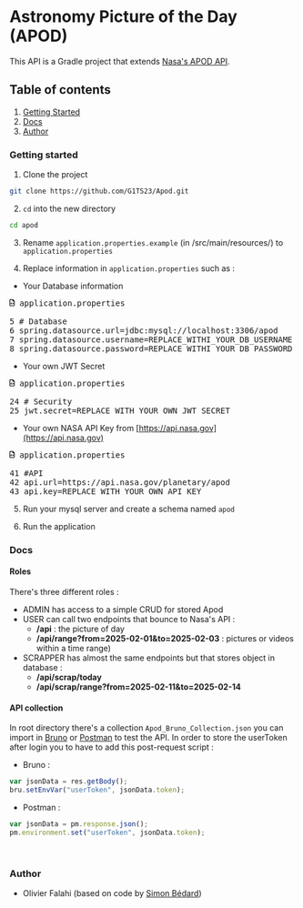 # Astronomy Picture of the Day (APOD)

This API is a Gradle project that extends [Nasa's APOD API](https://github.com/nasa/apod-api).

## Table of contents

1. [Getting Started](#getting_started)
2. [Docs](#docs)
3. [Author](#author)
   &nbsp;

### Getting started <a name="getting_started"></a>

1. Clone the project

```bash
git clone https://github.com/G1TS23/Apod.git
```

2. `cd` into the new directory

```bash
cd apod
```

3. Rename `application.properties.example` (in /src/main/resources/) to `application.properties`


4. Replace information in `application.properties` such as :

* Your Database information

<pre>
<svg xmlns="http://www.w3.org/2000/svg" viewBox="0 0 384 512" height="12"><!--!Font Awesome Free 6.7.2 by @fontawesome - https://fontawesome.com License - https://fontawesome.com/license/free Copyright 2025 Fonticons, Inc.--><path d="M64 464c-8.8 0-16-7.2-16-16L48 64c0-8.8 7.2-16 16-16l160 0 0 80c0 17.7 14.3 32 32 32l80 0 0 288c0 8.8-7.2 16-16 16L64 464zM64 0C28.7 0 0 28.7 0 64L0 448c0 35.3 28.7 64 64 64l256 0c35.3 0 64-28.7 64-64l0-293.5c0-17-6.7-33.3-18.7-45.3L274.7 18.7C262.7 6.7 246.5 0 229.5 0L64 0zm97 289c9.4-9.4 9.4-24.6 0-33.9s-24.6-9.4-33.9 0L79 303c-9.4 9.4-9.4 24.6 0 33.9l48 48c9.4 9.4 24.6 9.4 33.9 0s9.4-24.6 0-33.9l-31-31 31-31zM257 255c-9.4-9.4-24.6-9.4-33.9 0s-9.4 24.6 0 33.9l31 31-31 31c-9.4 9.4-9.4 24.6 0 33.9s24.6 9.4 33.9 0l48-48c9.4-9.4 9.4-24.6 0-33.9l-48-48z"/></svg> application.properties

5 # Database
6 spring.datasource.url=jdbc:mysql://localhost:3306/apod
7 spring.datasource.username=REPLACE_WITHI_YOUR_DB_USERNAME
8 spring.datasource.password=REPLACE_WITHI_YOUR_DB_PASSWORD
</pre>

* Your own JWT Secret

<pre>
<svg xmlns="http://www.w3.org/2000/svg" viewBox="0 0 384 512" height="12"><!--!Font Awesome Free 6.7.2 by @fontawesome - https://fontawesome.com License - https://fontawesome.com/license/free Copyright 2025 Fonticons, Inc.--><path d="M64 464c-8.8 0-16-7.2-16-16L48 64c0-8.8 7.2-16 16-16l160 0 0 80c0 17.7 14.3 32 32 32l80 0 0 288c0 8.8-7.2 16-16 16L64 464zM64 0C28.7 0 0 28.7 0 64L0 448c0 35.3 28.7 64 64 64l256 0c35.3 0 64-28.7 64-64l0-293.5c0-17-6.7-33.3-18.7-45.3L274.7 18.7C262.7 6.7 246.5 0 229.5 0L64 0zm97 289c9.4-9.4 9.4-24.6 0-33.9s-24.6-9.4-33.9 0L79 303c-9.4 9.4-9.4 24.6 0 33.9l48 48c9.4 9.4 24.6 9.4 33.9 0s9.4-24.6 0-33.9l-31-31 31-31zM257 255c-9.4-9.4-24.6-9.4-33.9 0s-9.4 24.6 0 33.9l31 31-31 31c-9.4 9.4-9.4 24.6 0 33.9s24.6 9.4 33.9 0l48-48c9.4-9.4 9.4-24.6 0-33.9l-48-48z"/></svg> application.properties

24 # Security
25 jwt.secret=REPLACE_WITH_YOUR_OWN_JWT_SECRET
</pre>
* Your own NASA API Key from [https://api.nasa.gov](https://api.nasa.gov)

<pre>
<svg xmlns="http://www.w3.org/2000/svg" viewBox="0 0 384 512" height="12"><!--!Font Awesome Free 6.7.2 by @fontawesome - https://fontawesome.com License - https://fontawesome.com/license/free Copyright 2025 Fonticons, Inc.--><path d="M64 464c-8.8 0-16-7.2-16-16L48 64c0-8.8 7.2-16 16-16l160 0 0 80c0 17.7 14.3 32 32 32l80 0 0 288c0 8.8-7.2 16-16 16L64 464zM64 0C28.7 0 0 28.7 0 64L0 448c0 35.3 28.7 64 64 64l256 0c35.3 0 64-28.7 64-64l0-293.5c0-17-6.7-33.3-18.7-45.3L274.7 18.7C262.7 6.7 246.5 0 229.5 0L64 0zm97 289c9.4-9.4 9.4-24.6 0-33.9s-24.6-9.4-33.9 0L79 303c-9.4 9.4-9.4 24.6 0 33.9l48 48c9.4 9.4 24.6 9.4 33.9 0s9.4-24.6 0-33.9l-31-31 31-31zM257 255c-9.4-9.4-24.6-9.4-33.9 0s-9.4 24.6 0 33.9l31 31-31 31c-9.4 9.4-9.4 24.6 0 33.9s24.6 9.4 33.9 0l48-48c9.4-9.4 9.4-24.6 0-33.9l-48-48z"/></svg> application.properties

41 #API
42 api.url=https://api.nasa.gov/planetary/apod
43 api.key=REPLACE_WITH_YOUR_OWN_API_KEY
</pre>

5. Run your mysql server and create a schema named `apod`


6. Run the application
   &nbsp;

### Docs <a name="docs"></a>

#### Roles

There's three different roles :

* ADMIN has access to a simple CRUD for stored Apod
* USER can call two endpoints that bounce to Nasa's API :
    * **/api** : the picture of day
    * **/api/range?from=2025-02-01&to=2025-02-03** : pictures or videos within a time range)
* SCRAPPER has almost the same endpoints but that stores object in database :
    * **/api/scrap/today**
    * **/api/scrap/range?from=2025-02-11&to=2025-02-14**

#### API collection

In root directory there's a collection ``Apod_Bruno_Collection.json`` you can import in [Bruno](https://www.usebruno.com)
or [Postman](https://www.postman.com) to test the API. In order to store the userToken after login you to have to add
this post-request script :

* Bruno :

```javascript
var jsonData = res.getBody();
bru.setEnvVar("userToken", jsonData.token);
```

* Postman :

```javascript
var jsonData = pm.response.json();
pm.environment.set("userToken", jsonData.token);
```
&nbsp;
### Author <a name="author"></a>

* Olivier Falahi (based on code by [Simon Bédard](https://github.com/JavaKhanStudio/Spring_Exemple_Security))

